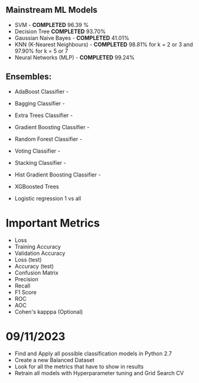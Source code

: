 ## Mainstream ML  Models
- SVM - **COMPLETED** 96.39 %
- Decision Tree **COMPLETED** 93.70%
- Gaussian Naive Bayes - **COMPLETED** 41.01%
- KNN (K-Nearest Neighbours) - **COMPLETED** 98.81% for k = 2 or 3 and 97.90% for k = 5 or 7
- Neural Networks (MLP) - **COMPLETED** 99.24%

## Ensembles:
- AdaBoost Classifier - 
- Bagging Classifier - 
- Extra Trees Classifier - 
- Gradient Boosting Classifier - 
- Random Forest Classifier - 
- Voting Classifier - 
- Stacking Classifier -
- Hist Gradient Boosting Classifier -  

- XGBoosted Trees

- Logistic regression 1 vs all

# Important Metrics
- Loss
- Training Accuracy
- Validation Accuracy
- Loss (test)
- Accuracy (test)
- Confusion Matrix
- Precision
- Recall
- F1 Score
- ROC
- AOC
- Cohen's kapppa (Optional)

# 09/11/2023
- Find and Apply all possible classification models in Python 2.7
- Create a new Balanced Dataset
- Look for all the metrics that have to show in results 
- Retrain all models with Hyperparameter tuning and Grid Search CV


